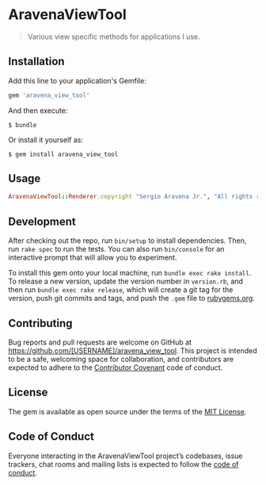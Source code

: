# AravenaViewTool

> Various view specific methods for applications I use.

## Installation

Add this line to your application's Gemfile:

```ruby
gem 'aravena_view_tool'
```

And then execute:

    $ bundle

Or install it yourself as:

    $ gem install aravena_view_tool

## Usage

```ruby
AravenaViewTool::Renderer.copyright "Sergio Aravena Jr.", "All rights reserved"
```
## Development

After checking out the repo, run `bin/setup` to install dependencies. Then, run `rake spec` to run the tests. You can also run `bin/console` for an interactive prompt that will allow you to experiment.

To install this gem onto your local machine, run `bundle exec rake install`. To release a new version, update the version number in `version.rb`, and then run `bundle exec rake release`, which will create a git tag for the version, push git commits and tags, and push the `.gem` file to [rubygems.org](https://rubygems.org).

## Contributing

Bug reports and pull requests are welcome on GitHub at https://github.com/[USERNAME]/aravena_view_tool. This project is intended to be a safe, welcoming space for collaboration, and contributors are expected to adhere to the [Contributor Covenant](http://contributor-covenant.org) code of conduct.

## License

The gem is available as open source under the terms of the [MIT License](http://opensource.org/licenses/MIT).

## Code of Conduct

Everyone interacting in the AravenaViewTool project’s codebases, issue trackers, chat rooms and mailing lists is expected to follow the [code of conduct](https://github.com/[USERNAME]/aravena_view_tool/blob/master/CODE_OF_CONDUCT.md).
